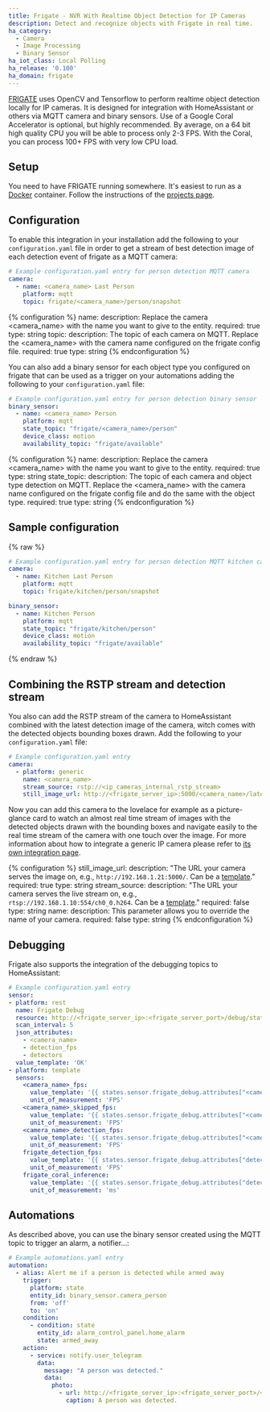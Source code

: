 ```yaml
---
title: Frigate - NVR With Realtime Object Detection for IP Cameras
description: Detect and recognize objects with Frigate in real time.
ha_category:
  - Camera
  - Image Processing
  - Binary Sensor
ha_iot_class: Local Polling
ha_release: '0.100'
ha_domain: frigate
---
```


[FRIGATE](https://github.com/blakeblackshear/frigate) uses OpenCV and Tensorflow to perform realtime object detection locally for IP cameras. It is designed for integration with HomeAssistant or others via MQTT camera and binary sensors. Use of a Google Coral Accelerator is optional, but highly recommended. By average, on a 64 bit high quality CPU you will be able to process only 2-3 FPS. With the Coral, you can process 100+ FPS with very low CPU load.

## Setup

You need to have FRIGATE running somewhere. It's easiest to run as a [Docker](https://hub.docker.com/r/blakeblackshear/frigate) container. Follow the instructions of the [projects page](https://github.com/blakeblackshear/frigate).

## Configuration

To enable this integration in your installation add the following to your `configuration.yaml` file in order to get a stream of best detection image of each detection event of frigate as a MQTT camera:

```yaml
# Example configuration.yaml entry for person detection MQTT camera
camera:
  - name: <camera_name> Last Person
    platform: mqtt
    topic: frigate/<camera_name>/person/snapshot
```

{% configuration %}
name:
    description: Replace the camera <camera_name> with the name you want to give to the entity.
    required: true
    type: string
topic:
    description: The topic of each camera on MQTT. Replace the <camera_name> with the camera name configured on the frigate config file.
    required: true
    type: string
{% endconfiguration %}

You can also add a binary sensor for each object type you configured on frigate that can be used as a trigger on your automations adding the following to your `configuration.yaml` file:

```yaml
# Example configuration.yaml entry for person detection binary sensor
binary_sensor:
  - name: <camera_name> Person
    platform: mqtt
    state_topic: "frigate/<camera_name>/person"
    device_class: motion
    availability_topic: "frigate/available"
```

{% configuration %}
name:
    description: Replace the camera <camera_name> with the name you want to give to the entity.
    required: true
    type: string
state_topic:
    description: The topic of each camera and object type detection on MQTT. Replace the <camera_name> with the camera name configured on the frigate config file and do the same with the object type.
    required: true
    type: string
{% endconfiguration %}


## Sample configuration

{% raw %}
```yaml
# Example configuration.yaml entry for person detection MQTT kitchen camera and sensor
camera:
  - name: Kitchen Last Person
    platform: mqtt
    topic: frigate/kitchen/person/snapshot

binary_sensor:
  - name: Kitchen Person
    platform: mqtt
    state_topic: "frigate/kitchen/person"
    device_class: motion
    availability_topic: "frigate/available"
```
{% endraw %}

## Combining the RSTP stream and detection stream

You also can add the RSTP stream of the camera to HomeAssistant combined with the latest detection image of the camera, witch comes with the detected objects bounding boxes drawn. Add the following to your `configuration.yaml` file:

```yaml
# Example configuration.yaml entry
camera:
  - platform: generic
    name: <camera_name>
    stream_source: rstp://<ip_cameras_internal_rstp_stream>
    still_image_url: http://<frigate_server_ip>:5000/<camera_name>/latest.jpg
```
Now you can add this camera to the lovelace for example as a picture-glance card to watch an almost real time stream of images with the detected objects drawn with the bounding boxes and navigate easily to the real time stream of the camera with one touch over the image. For more information about how to integrate a generic IP camera please refer to [its own integration page](https://www.home-assistant.io/integrations/generic_ip_camera/).

{% configuration %}
still_image_url:
  description: "The URL your camera serves the image on, e.g., `http://192.168.1.21:5000/`. Can be a [template](/topics/templating/)."
  required: true
  type: string
stream_source:
  description: "The URL your camera serves the live stream on, e.g., `rtsp://192.168.1.10:554/ch0_0.h264`. Can be a [template](/topics/templating/)."
  required: false
  type: string
name:
  description: This parameter allows you to override the name of your camera.
  required: false
  type: string
{% endconfiguration %}

## Debugging

Frigate also supports the integration of the debugging topics to HomeAssistant:

```yaml
# Example configuration.yaml entry
sensor:
- platform: rest
  name: Frigate Debug
  resource: http://<frigate_server_ip>:<frigate_server_port>/debug/stats
  scan_interval: 5
  json_attributes:
    - <camera_name>
    - detection_fps
    - detectors
  value_template: 'OK'  
- platform: template
  sensors:
    <camera_name>_fps:
      value_template: '{{ states.sensor.frigate_debug.attributes["<camera_name>"]["fps"] }}'
      unit_of_measurement: 'FPS'
    <camera_name>_skipped_fps:
      value_template: '{{ states.sensor.frigate_debug.attributes["<camera_name>"]["skipped_fps"] }}'
      unit_of_measurement: 'FPS'
    <camera_name>_detection_fps:
      value_template: '{{ states.sensor.frigate_debug.attributes["<camera_name>"]["detection_fps"] }}'
      unit_of_measurement: 'FPS'
    frigate_detection_fps:
      value_template: '{{ states.sensor.frigate_debug.attributes["detection_fps"] }}'
      unit_of_measurement: 'FPS'
    frigate_coral_inference:
      value_template: '{{ states.sensor.frigate_debug.attributes["detectors"]["coral"]["inference_speed"] }}'
      unit_of_measurement: 'ms'
```

## Automations

As described above, you can use the binary sensor created using the MQTT topic to trigger an alarm, a notifier...:

```yaml
# Example automations.yaml entry
automation:
  - alias: Alert me if a person is detected while armed away
    trigger:
      platform: state
      entity_id: binary_sensor.camera_person
      from: 'off'
      to: 'on'
    condition:
      - condition: state
        entity_id: alarm_control_panel.home_alarm
        state: armed_away
    action:
      - service: notify.user_telegram
        data:
          message: "A person was detected."
          data:
            photo:
              - url: http://<frigate_server_ip>:<frigate_server_port>/<camera_name>/person/best.jpg
                caption: A person was detected.  
```
